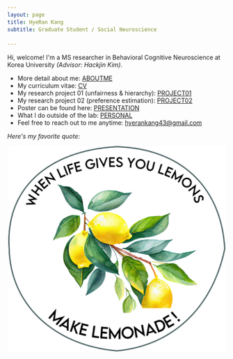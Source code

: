 ```yaml
---
layout: page
title: HyeRan Kang
subtitle: Graduate Student / Social Neuroscience

---
```


Hi, welcome!
I'm a MS researcher in Behavioral Cognitive Neuroscience at Korea University <i>(Advisor: Hackjin Kim)</i>. 
- More detail about me: <a href="/aboutme">ABOUTME</a>
- My curriculum vitae: <a href="files/HyeranKang_CV_230721.pdf">CV</a>
- My research project 01 (unfairness & hierarchy): <a href="pages/project01">PROJECT01</a>
- My research project 02 (preference estimation): <a href="pages/project02">PROJECT02</a>
- Poster can be found here: <a href="pages/presentation">PRESENTATION</a>
- What I do outside of the lab: <a href="pages/personal">PERSONAL</a>
- Feel free to reach out to me anytime: <hyerankang43@gmail.com>

<i>Here's my favorite quote</i>:
<center><img src="/photo/lemonade.jpg" width="500" align="center"/></center>
